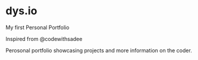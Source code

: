 # dys.io
My first Personal Portfolio

Inspired from @codewithsadee

Perosonal portfolio showcasing projects and more information on the coder. 
